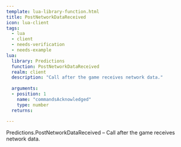 ```yaml
---
template: lua-library-function.html
title: PostNetworkDataReceived
icon: lua-client
tags:
  - lua
  - client
  - needs-verification
  - needs-example
lua:
  library: Predictions
  function: PostNetworkDataReceived
  realm: client
  description: "Call after the game receives network data."
  
  arguments:
  - position: 1
    name: "commandsAcknowledged"
    type: number
  returns:
    
---
```


<div class="lua__search__keywords">
Predictions.PostNetworkDataReceived &#x2013; Call after the game receives network data.
</div>
